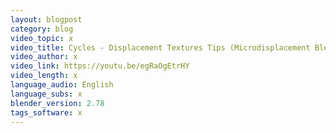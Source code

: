 ```yaml
---
layout: blogpost
category: blog
video_topic: x
video_title: Cycles - Displacement Textures Tips (Microdisplacement Blender 2.78)
video_author: x
video_link: https://youtu.be/egRaOgEtrHY
video_length: x
language_audio: English
language_subs: x
blender_version: 2.78
tags_software: x
---
```

